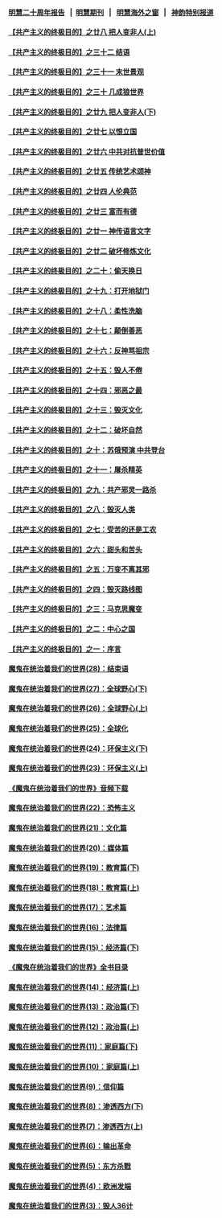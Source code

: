 #### [明慧二十周年报告](https://github.com/gfw-breaker/mh-reports/blob/master/README.md?t=07192201) &nbsp;&nbsp;|&nbsp;&nbsp;[明慧期刊](https://github.com/gfw-breaker/mh-qikan) &nbsp;&nbsp;|&nbsp;&nbsp; [明慧海外之窗](https://github.com/gfw-breaker/mh-news/blob/master/README.md?t=07192201) &nbsp;&nbsp;|&nbsp;&nbsp; [神韵特别报道](https://github.com/gfw-breaker/mh-news/blob/master/shenyun.md?t=07192201) 

#### [【共产主义的终极目的】之廿八 把人变非人(上)](../pages/nsc422/n11340492.md?t=07192201) 

#### [【共产主义的终极目的】之三十二 结语](../pages/nsc422/n11360535.md?t=07192201) 

#### [【共产主义的终极目的】之三十一 末世景观](../pages/nsc422/n11351129.md?t=07192201) 

#### [【共产主义的终极目的】之三十 几成狼世界](../pages/nsc422/n11348280.md?t=07192201) 

#### [【共产主义的终极目的】之廿九 把人变非人(下)](../pages/nsc422/n11344140.md?t=07192201) 

#### [【共产主义的终极目的】之廿七 以恨立国](../pages/nsc422/n11336944.md?t=07192201) 

#### [【共产主义的终极目的】之廿六 中共对抗普世价值](../pages/nsc422/n11324785.md?t=07192201) 

#### [【共产主义的终极目的】之廿五 传统艺术颂神](../pages/nsc422/n11296396.md?t=07192201) 

#### [【共产主义的终极目的】之廿四 人伦典范](../pages/nsc422/n11296397.md?t=07192201) 

#### [【共产主义的终极目的】之廿三 富而有德](../pages/nsc422/n11283598.md?t=07192201) 

#### [【共产主义的终极目的】之廿一 神传语言文字](../pages/nsc422/n11263265.md?t=07192201) 

#### [【共产主义的终极目的】之廿二 破坏修炼文化](../pages/nsc422/n11245728.md?t=07192201) 

#### [【共产主义的终极目的】之二十：偷天换日](../pages/nsc422/n11238846.md?t=07192201) 

#### [【共产主义的终极目的】之十九：打开地狱门](../pages/nsc422/n11206376.md?t=07192201) 

#### [【共产主义的终极目的】之十八：柔性洗脑](../pages/nsc422/n11199994.md?t=07192201) 

#### [【共产主义的终极目的】之十七：颠倒善恶](../pages/nsc422/n11179782.md?t=07192201) 

#### [【共产主义的终极目的】之十六：反神骂祖宗](../pages/nsc422/n11166798.md?t=07192201) 

#### [【共产主义的终极目的】之十五：毁人不倦](../pages/nsc422/n11166792.md?t=07192201) 

#### [【共产主义的终极目的】之十四：邪恶之最](../pages/nsc422/n11150249.md?t=07192201) 

#### [【共产主义的终极目的】之十三：毁灭文化](../pages/nsc422/n11135227.md?t=07192201) 

#### [【共产主义的终极目的】之十二：破坏自然](../pages/nsc422/n11135214.md?t=07192201) 

#### [【共产主义的终极目的】之十：苏俄预演 中共登台](../pages/nsc422/n11118424.md?t=07192201) 

#### [【共产主义的终极目的】之十一：屠杀精英](../pages/nsc422/n11118442.md?t=07192201) 

#### [【共产主义的终极目的】之九：共产邪灵一路杀](../pages/nsc422/n11114139.md?t=07192201) 

#### [【共产主义的终极目的】之八：毁灭人类](../pages/nsc422/n11108503.md?t=07192201) 

#### [【共产主义的终极目的】之七：受苦的还是工农](../pages/nsc422/n11101809.md?t=07192201) 

#### [【共产主义的终极目的】之六：甜头和苦头](../pages/nsc422/n11096971.md?t=07192201) 

#### [【共产主义的终极目的】之五：万变不离其邪](../pages/nsc422/n11091285.md?t=07192201) 

#### [【共产主义的终极目的】之四：毁灭路线图](../pages/nsc422/n11086284.md?t=07192201) 

#### [【共产主义的终极目的】之三：马克思魔变](../pages/nsc422/n11061941.md?t=07192201) 

#### [【共产主义的终极目的】之二：中心之国](../pages/nsc422/n11047728.md?t=07192201) 

#### [【共产主义的终极目的】之一：序言](../pages/nsc422/n11086077.md?t=07192201) 

#### [魔鬼在统治着我们的世界(28)：结束语](../pages/nsc422/n10936246.md?t=07192201) 

#### [魔鬼在统治着我们的世界(27)：全球野心(下)](../pages/nsc422/n10928319.md?t=07192201) 

#### [魔鬼在统治着我们的世界(26)：全球野心(上)](../pages/nsc422/n10900318.md?t=07192201) 

#### [魔鬼在统治着我们的世界(25)：全球化](../pages/nsc422/n10788205.md?t=07192201) 

#### [魔鬼在统治着我们的世界(24)：环保主义(下)](../pages/nsc422/n10695307.md?t=07192201) 

#### [魔鬼在统治着我们的世界(23)：环保主义(上)](../pages/nsc422/n10688613.md?t=07192201) 

#### [《魔鬼在统治着我们的世界》音频下载](../pages/nsc422/n10635553.md?t=07192201) 

#### [魔鬼在统治着我们的世界(22)：恐怖主义](../pages/nsc422/n10614727.md?t=07192201) 

#### [魔鬼在统治着我们的世界(21)：文化篇](../pages/nsc422/n10597706.md?t=07192201) 

#### [魔鬼在统治着我们的世界(20)：媒体篇](../pages/nsc422/n10586579.md?t=07192201) 

#### [魔鬼在统治着我们的世界(19)：教育篇(下)](../pages/nsc422/n10564808.md?t=07192201) 

#### [魔鬼在统治着我们的世界(18)：教育篇(上)](../pages/nsc422/n10526970.md?t=07192201) 

#### [魔鬼在统治着我们的世界(17)：艺术篇](../pages/nsc422/n10499093.md?t=07192201) 

#### [魔鬼在统治着我们的世界(16)：法律篇](../pages/nsc422/n10485969.md?t=07192201) 

#### [魔鬼在统治着我们的世界(15)：经济篇(下)](../pages/nsc422/n10469975.md?t=07192201) 

#### [《魔鬼在统治着我们的世界》全书目录](../pages/nsc422/n10464261.md?t=07192201) 

#### [魔鬼在统治着我们的世界(14)：经济篇(上)](../pages/nsc422/n10457370.md?t=07192201) 

#### [魔鬼在统治着我们的世界(13)：政治篇(下)](../pages/nsc422/n10448270.md?t=07192201) 

#### [魔鬼在统治着我们的世界(12)：政治篇(上)](../pages/nsc422/n10444576.md?t=07192201) 

#### [魔鬼在统治着我们的世界(11)：家庭篇(下)](../pages/nsc422/n10440961.md?t=07192201) 

#### [魔鬼在统治着我们的世界(10)：家庭篇(上)](../pages/nsc422/n10435448.md?t=07192201) 

#### [魔鬼在统治着我们的世界(9)：信仰篇](../pages/nsc422/n10432159.md?t=07192201) 

#### [魔鬼在统治着我们的世界(8)：渗透西方(下)](../pages/nsc422/n10429603.md?t=07192201) 

#### [魔鬼在统治着我们的世界(7)：渗透西方(上)](../pages/nsc422/n10426013.md?t=07192201) 

#### [魔鬼在统治着我们的世界(6)：输出革命](../pages/nsc422/n10421536.md?t=07192201) 

#### [魔鬼在统治着我们的世界(5)：东方杀戮](../pages/nsc422/n10417707.md?t=07192201) 

#### [魔鬼在统治着我们的世界(4)：欧洲发端](../pages/nsc422/n10414890.md?t=07192201) 

#### [魔鬼在统治着我们的世界(3)：毁人36计](../pages/nsc422/n10411583.md?t=07192201) 

